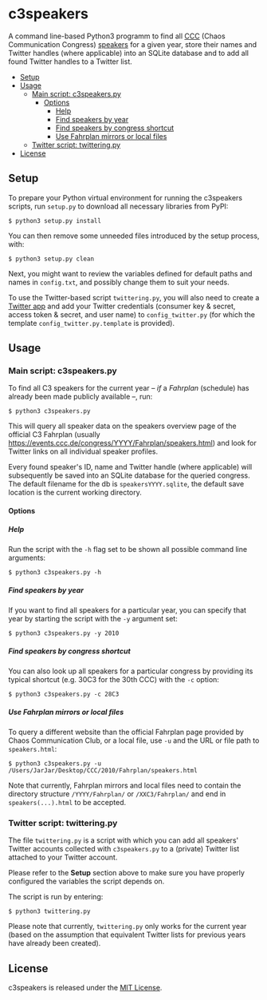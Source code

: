 # c3speakers

A command line-based Python3 programm to find all [CCC](https://en.wikipedia.org/wiki/Chaos_Communication_Congress) (Chaos Communication Congress) [speakers](https://events.ccc.de/congress/2015/Fahrplan/speakers.html) for a given year, store their names and Twitter handles (where applicable)
into an SQLite database and to add all found Twitter handles to a Twitter list.


* [Setup](#setup)
* [Usage](#usage)
  * [Main script: c3speakers\.py](#main-script-c3speakerspy)
    * [Options](#options)
      * [Help](#help)
      * [Find speakers by year](#find-speakers-by-year)
      * [Find speakers by congress shortcut](#find-speakers-by-congress-shortcut)
      * [Use Fahrplan mirrors or local files](#use-fahrplan-mirrors-or-local-files)
  * [Twitter script: twittering\.py](#twitter-script-twitteringpy)
* [License](#license)

## Setup

To prepare your Python virtual environment for running the c3speakers scripts, run ```setup.py``` to download all necessary libraries from PyPI:

    $ python3 setup.py install

You can then remove some unneeded files introduced by the setup process, with:

    $ python3 setup.py clean

Next, you might want to review the variables defined for default paths and names in `config.txt`, and possibly change them to suit your needs.

To use the Twitter-based script `twittering.py`, you will also need to create a [Twitter app](https://apps.twitter.com/) and add your Twitter credentials (consumer key & secret, access token & secret, and user name) to `config_twitter.py` (for which the template  `config_twitter.py.template` is provided).


## Usage

### Main script: c3speakers.py

To find all C3 speakers for the current year – *if* a *Fahrplan* (schedule) has already been made publicly available –, run:<br>

    $ python3 c3speakers.py

This will query all speaker data on the speakers overview page of the official C3 Fahrplan (usually <a href="https://events.ccc.de/congress/YYYY/Fahrplan/speakers.html">https://events.ccc.de/congress/YYYY/Fahrplan/speakers.html</a>) and look for Twitter links on all individual speaker profiles.

Every found speaker's ID, name and Twitter handle (where applicable) will subsequently be saved into an SQLite database for the queried congress. The default filename for the db is ```speakersYYYY.sqlite```, the default save location is the current working directory.

#### Options

##### Help
Run the script with the ```-h``` flag set to be shown all possible command line arguments:<br>

    $ python3 c3speakers.py -h

##### Find speakers by year
If you want to find all speakers for a particular year, you can specify that year by starting the script with the ```-y``` argument set:<br>

    $ python3 c3speakers.py -y 2010


##### Find speakers by congress shortcut
You can also look up all speakers for a particular congress by providing its typical shortcut (e.g. 30C3 for the 30th CCC) with the ```-c``` option:<br>

    $ python3 c3speakers.py -c 28C3


##### Use Fahrplan mirrors or local files
To query a different website than the official Fahrplan page provided by Chaos Communication Club, or a local file, use ```-u``` and the URL or file path to ```speakers.html```:<br>

    $ python3 c3speakers.py -u /Users/JarJar/Desktop/CCC/2010/Fahrplan/speakers.html

Note that currently, Fahrplan mirrors and local files need to contain the directory structure ```/YYYY/Fahrplan/``` or ```/XXC3/Fahrplan/``` and end in ```speakers(...).html``` to be accepted.

### Twitter script: twittering.py

The file ```twittering.py``` is a script with which you can add all speakers' Twitter accounts collected with ```c3speakers.py``` to a (private) Twitter list attached to your Twitter account.

Please refer to the **Setup** section above to make sure you have properly configured the variables the script depends on.

The script is run by entering:

    $ python3 twittering.py

Please note that currently, ```twittering.py``` only works for the current year (based on the assumption that equivalent Twitter lists for previous years have already been created).

## License

c3speakers is released under the [MIT License](LICENSE).
